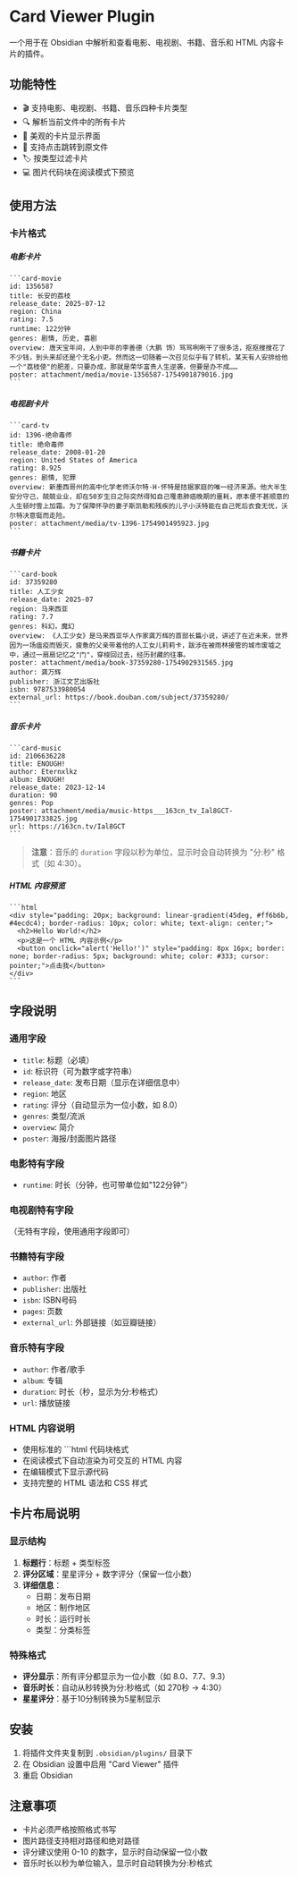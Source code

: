 # Card Viewer Plugin

一个用于在 Obsidian 中解析和查看电影、电视剧、书籍、音乐和 HTML 内容卡片的插件。

## 功能特性

- 🎬 支持电影、电视剧、书籍、音乐四种卡片类型
- 🔍 解析当前文件中的所有卡片
- 🎨 美观的卡片显示界面
- 🔗 支持点击跳转到原文件
- 🏷️ 按类型过滤卡片
- 💻 图片代码块在阅读模式下预览

## 使用方法

### 卡片格式

##### 电影卡片

````
```card-movie
id: 1356587
title: 长安的荔枝
release_date: 2025-07-12
region: China
rating: 7.5
runtime: 122分钟
genres: 剧情, 历史, 喜剧
overview: 唐天宝年间，人到中年的李善德（大鹏 饰）骂骂咧咧干了很多活，抠抠搜搜花了不少钱，到头来却还是个无名小吏。然而这一切随着一次召见似乎有了转机，某天有人安排给他一个"荔枝使"的肥差，只要办成，那就是荣华富贵人生逆袭，但要是办不成……
poster: attachment/media/movie-1356587-1754901879016.jpg
```
````

##### 电视剧卡片
````
```card-tv
id: 1396-绝命毒师
title: 绝命毒师
release_date: 2008-01-20
region: United States of America
rating: 8.925
genres: 剧情, 犯罪
overview: 新墨西哥州的高中化学老师沃尔特·H·怀特是拮据家庭的唯一经济来源。他大半生安分守己，兢兢业业，却在50岁生日之际突然得知自己罹患肺癌晚期的噩耗，原本便不甚顺意的人生顿时雪上加霜。为了保障怀孕的妻子斯凯勒和残疾的儿子小沃特能在自己死后衣食无忧，沃尔特决意铤而走险。
poster: attachment/media/tv-1396-1754901495923.jpg
```
````

##### 书籍卡片
````
```card-book
id: 37359280
title: 人工少女
release_date: 2025-07
region: 马来西亚
rating: 7.7
genres: 科幻，魔幻
overview: 《人工少女》是马来西亚华人作家龚万辉的首部长篇小说，讲述了在近未来，世界因为一场瘟疫而毁灭，疲惫的父亲带着他的人工女儿莉莉卡，跋涉在被雨林接管的城市废墟之中，通过一扇扇记忆之"门"，穿梭回过去，经历封藏的往事。
poster: attachment/media/book-37359280-1754902931565.jpg
author: 龚万辉
publisher: 浙江文艺出版社
isbn: 9787533980054
external_url: https://book.douban.com/subject/37359280/
```
````

##### 音乐卡片
````
```card-music
id: 2106636228
title: ENOUGH!
author: Eternxlkz
album: ENOUGH!
release_date: 2023-12-14
duration: 90
genres: Pop
poster: attachment/media/music-https___163cn_tv_Ial8GCT-1754901733825.jpg
url: https://163cn.tv/Ial8GCT
```
````

> **注意**：音乐的 `duration` 字段以秒为单位，显示时会自动转换为 "分:秒" 格式（如 4:30）。

##### HTML 内容预览

````
```html
<div style="padding: 20px; background: linear-gradient(45deg, #ff6b6b, #4ecdc4); border-radius: 10px; color: white; text-align: center;">
  <h2>Hello World!</h2>
  <p>这是一个 HTML 内容示例</p>
  <button onclick="alert('Hello!')" style="padding: 8px 16px; border: none; border-radius: 5px; background: white; color: #333; cursor: pointer;">点击我</button>
</div>
```
````

## 字段说明

### 通用字段

- `title`: 标题（必填）
- `id`: 标识符（可为数字或字符串）
- `release_date`: 发布日期（显示在详细信息中）
- `region`: 地区
- `rating`: 评分（自动显示为一位小数，如 8.0）
- `genres`: 类型/流派
- `overview`: 简介
- `poster`: 海报/封面图片路径

### 电影特有字段

- `runtime`: 时长（分钟，也可带单位如"122分钟"）

### 电视剧特有字段

（无特有字段，使用通用字段即可）

### 书籍特有字段

- `author`: 作者
- `publisher`: 出版社
- `isbn`: ISBN号码
- `pages`: 页数
- `external_url`: 外部链接（如豆瓣链接）

### 音乐特有字段

- `author`: 作者/歌手
- `album`: 专辑
- `duration`: 时长（秒，显示为分:秒格式）
- `url`: 播放链接

### HTML 内容说明

- 使用标准的 ```html 代码块格式
- 在阅读模式下自动渲染为可交互的 HTML 内容
- 在编辑模式下显示源代码
- 支持完整的 HTML 语法和 CSS 样式

## 卡片布局说明

### 显示结构

1. **标题行**：标题 + 类型标签
2. **评分区域**：星星评分 + 数字评分（保留一位小数）
3. **详细信息**：
   - 日期：发布日期
   - 地区：制作地区
   - 时长：运行时长
   - 类型：分类标签

### 特殊格式

- **评分显示**：所有评分都显示为一位小数（如 8.0、7.7、9.3）
- **音乐时长**：自动从秒转换为分:秒格式（如 270秒 → 4:30）
- **星星评分**：基于10分制转换为5星制显示

## 安装

1. 将插件文件夹复制到 `.obsidian/plugins/` 目录下
2. 在 Obsidian 设置中启用 "Card Viewer" 插件
3. 重启 Obsidian

## 注意事项

- 卡片必须严格按照格式书写
- 图片路径支持相对路径和绝对路径
- 评分建议使用 0-10 的数字，显示时自动保留一位小数
- 音乐时长以秒为单位输入，显示时自动转换为分:秒格式
